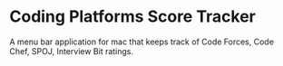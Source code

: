 # Coding Platforms Score Tracker
 A menu bar application for mac that keeps track of Code Forces, Code Chef, SPOJ, Interview Bit ratings.
